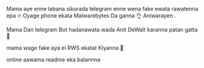 Mama aye enne labana sikurada telegram enne wena fake ewata rawatenna epa 🔥
Oyage phone ekata Malwarebytes Da ganna 👌
Aniwarayen .

Mama Dan telegram Bot hadanawata wada Anit DeWalt karanna patan gatta 🤩

mama wage fake aya ei RWS ekatat Kiyanna 🤗

online aawama readme eka balannna
